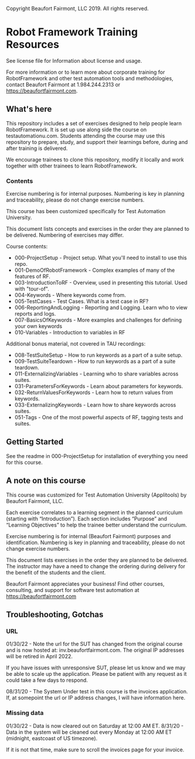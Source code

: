 Copyright Beaufort Fairmont, LLC 2019. All rights reserved.


# Robot Framework Training Resources

See license file for Information about license and usage.

For more information or to learn more about corporate training for RobotFramework and other test automation tools and methodologies, contact Beaufort Fairmont at 1.984.244.2313 or https://beaufortfairmont.com.

## What's here

This repository includes a set of exercises designed to help people learn RobotFramework. It is set up use along side the course on testautomationu.com. Students attending the course may use this repository to prepare, study, and support their learnings before, during and after training is delivered.

We encourage trainees to clone this repository, modify it locally and work together with other trainees to learn RobotFramework.

### Contents
Exercise numbering is for internal purposes. Numbering is key in planning and traceability, please do not change exercise numbers.

This course has been customized specifically for Test Automation University.

This document lists concepts and exercises in the order they are planned to be delivered. Numbering of exercises may differ. 

Course contents:
* 000-ProjectSetup - Project setup. What you'll need to install to use this repo.
* 001-DemoOfRobotFramework - Complex examples of many of the features of RF.
* 003-IntroductionToRF - Overview, used in presenting this tutorial. Used with "tour-of".
* 004-Keywords - Where keywords come from.
* 005-TestCases - Test Cases. What is a test case in RF?
* 006-ReportingAndLogging - Reporting and Logging. Learn who to view reports and logs.
* 007-BasicsOfKeywords - More examples and challenges for defining your own keywords
* 010-Variables - Introduction to variables in RF

Additional bonus material, not covered in TAU recordings:
* 008-TestSuiteSetup - How to run keywords as a part of a suite setup.
* 009-TestSuiteTeardown -  How to run keywords as a part of a suite teardown.
* 011-ExternalizingVariables - Learning who to share variables across suites. 
* 031-ParametersForKeywords - Learn about parameters for keywords.
* 032-ReturnValuesForKeywords - Learn how to return values from keywords.
* 033-ExternalizingKeywords - Learn how to share keywords across suites.
* 051-Tags - One of the  most powerful aspects of RF, tagging tests and suites.

## Getting Started
See the readme in 000-ProjectSetup for installation of everything you need for this course.

## A note on this course
This course was customized for Test Automation University (Applitools) by Beaufort Fairmont, LLC.

Each exercise correlates to a learning segment in the planned curriculum (starting with “Introduction”). Each section includes “Purpose” and “Learning Objectives” to help the trainee better understand the curriculum.

Exercise numbering is for internal (Beaufort Fairmont) purposes and identification. Numbering is key in planning and traceability, please do not change exercise numbers.

This document lists exercises in the order they are planned to be delivered. The instructor may have a need to change the ordering during delivery for the benefit of the students and the client.

Beaufort Fairmont appreciates your business! Find other courses, consulting, and support for software test automation at https://beaufortfairmont.com


## Troubleshooting, Gotchas ##
### URL ###
01/30/22 - Note the url for the SUT has changed from the original course and is now hosted at:
inv.beaufortfairmont.com. The original IP addresses will be retired in April 2022. 

If you have issues with unresponsive SUT, please let us know and we may be able to scale up the application. Please be patient with any request as it could take a few days to respond.

08/31/20 - The System Under test in this course is the invoices application. If, at somepoint the url or IP address changes, I will have information here.

### Missing data ###
01/30/22 - Data is now cleared out on Saturday at 12:00 AM ET.
8/31/20 - Data in the system will be cleaned out every Monday at 12:00 AM ET (midnight, eastcoast of US timezone).

If it is not that time, make sure to scroll the invoices page for your invoice.

